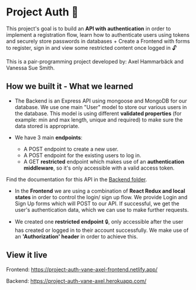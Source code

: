# Project Auth 🔐

This project's goal is to build an **API with authentication** in order to implement a registration flow, learn how to authenticate users using tokens and securely store passwords in databases + Create a Frontend with forms to register, sign in and view some restricted content once logged in 🔓

This is a pair-programming project developed by: Axel Hammarbäck and Vanessa Sue Smith.

## How we built it - What we learned

- The Backend is an Express API using mongoose and MongoDB for our database.
We use one main "User" model to store our various users in the database. This model is using different **validated properties** (for example: min and max length, unique and required) to make sure the data stored is appropriate.

- We have 3 main **endpoints**:
  - A POST endpoint to create a new user.
  - A POST endpoint for the existing users to log in.
  - A GET **restricted** endpoint which makes use of an **authentication middleware**, so it's only accessible with a valid access token.

Find the documentation for this API in the <a href="https://github.com/VanessaSue27/project-auth/tree/master/backend#project-auth-api--backend">Backend folder</a>.

- In the **Frontend** we are using a combination of **React Redux and local states** in order to control the login/ sign up flow.
We provide Login and Sign Up forms which will POST to our API. If successful, we get the user's authentication data, which we can use to make further requests.

- We created one **restricted endpoint** 🔒, only accessible after the user has created or logged in to their account successfully. We make use of an **'Authorization' header** in order to achieve this.

## View it live

Frontend: https://project-auth-vane-axel-frontend.netlify.app/

Backend: https://project-auth-vane-axel.herokuapp.com/
